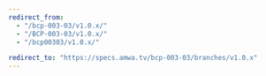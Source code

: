 ```yaml
---
redirect_from:
  - "/bcp-003-03/v1.0.x/"
  - "/BCP-003-03/v1.0.x/"
  - "/bcp00303/v1.0.x/"

redirect_to: "https://specs.amwa.tv/bcp-003-03/branches/v1.0.x"
---
```

